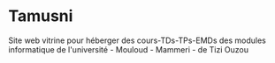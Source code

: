 # Tamusni
Site web vitrine pour héberger des cours-TDs-TPs-EMDs des modules informatique de l'université - Mouloud - Mammeri - de Tizi Ouzou
